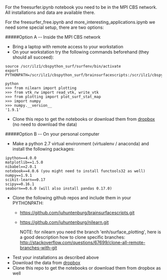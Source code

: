 For the freesurfer.ipynb notebook you need to be in the MPI CBS network. All installations and data are available there.

For the freesurfer_free.ipynb and more_interesting_applications.ipynb we need some special setup, there are two options:

#####Option A -- Inside the MPI CBS network
* Bring a laptop with remote access to your workstation
* On your workstation try the following commands beforehand (they should all succeed):

```
source /scr/ilz1/cbspython_surf/surfenv/bin/activate
export PYTHONPATH=/scr/ilz1/cbspython_surf/brainsurfacescripts:/scr/ilz1/cbspython_surf/nilearn
```
```
python
>>> from nilearn import plotting
>>> from vtk_rw import read_vtk, write_vtk
>>> from plotting import plot_surf_stat_map
>>> import numpy
>>> numpy.__version__
'1.9.1'
```

* Clone this repo to get the notebooks or download them from [dropbox](https://www.dropbox.com/sh/kzz8k70ih8s1ha3/AADTzWJzrubA3n4kwpt4oqbIa?dl=0) (no need to download the data)
  
  
  
  
#####Option B -- On your personal computer
* Make a python 2.7 virtual environment (virtualenv / anaconda) and install the following packages:
```
ipython==4.0.0
matplotlib==1.5.0
nibabel==2.0.1
notebook==4.0.6 (you might need to install functools32 as well)
numpy==1.9.1
scikit-learn==0.17
scipy==0.16.1
seaborn==0.6.0 (will also install pandas 0.17.0)
```

* Clone the following github repos and include them in your PYTHONPATH:
  * https://github.com/juhuntenburg/brainsurfacescripts.git
  * https://github.com/juhuntenburg/nilearn.git 
  
    NOTE: for nilearn you need the branch 'enh/surface_plotting', here is a good description how to clone specific branches: http://stackoverflow.com/questions/67699/clone-all-remote-branches-with-git
* Test your installations as described above
* Download the data from [dropbox](https://www.dropbox.com/sh/kzz8k70ih8s1ha3/AADTzWJzrubA3n4kwpt4oqbIa?dl=0)
* Clone this repo to get the notebooks or download them from dropbox as well
  






